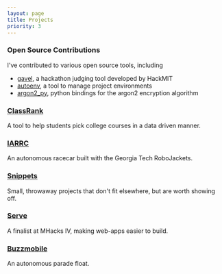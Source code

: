 ```yaml
---
layout: page
title: Projects
priority: 3
---
```


### Open Source Contributions

I've contributed to various open source tools, including

 - [gavel](https://github.com/anishathalye/gavel), a hackathon judging tool
   developed by HackMIT
 - [autoenv](https://github.com/kennethreitz/autoenv), a tool to manage project
   environments
 - [argon2_py](https://github.com/flamewow/argon2_py), python bindings for the
   argon2 encryption algorithm

### [ClassRank](classrank)

A tool to help students pick college courses in a data driven manner.

### [IARRC](iarrc)

An autonomous racecar built with the Georgia Tech RoboJackets.

### [Snippets](snippets)

Small, throwaway projects that don't fit elsewhere, but are worth showing off.

### [Serve](serve)

A finalist at MHacks IV, making web-apps easier to build.

### [Buzzmobile](buzzmobile)

An autonomous parade float.
